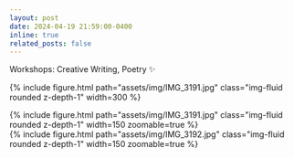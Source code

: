 ```yaml
---
layout: post
date: 2024-04-19 21:59:00-0400
inline: true
related_posts: false
---
```


Workshops: Creative Writing, Poetry :sparkles:

{% include figure.html path="assets/img/IMG_3191.jpg" class="img-fluid rounded z-depth-1" width=300 %}

<div class="row mt-3">
    <div class="col-sm mt-3 mt-md-0">
        {% include figure.html path="assets/img/IMG_3191.jpg" class="img-fluid rounded z-depth-1" width=150 zoomable=true %}
    </div>
    <div class="col-sm mt-3 mt-md-0">
        {% include figure.html path="assets/img/IMG_3192.jpg" class="img-fluid rounded z-depth-1" width=150 zoomable=true %}
    </div>
</div>